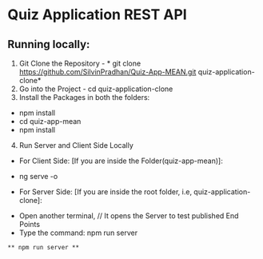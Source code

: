 # Quiz Application REST API

## Running locally:
 1. Git Clone the Repository - * git clone https://github.com/SilvinPradhan/Quiz-App-MEAN.git quiz-application-clone*
 2. Go into the Project - cd quiz-application-clone
 3. Install the Packages in both the folders:
   - npm install
   - cd quiz-app-mean
   - npm install
 4. Run Server and Client Side Locally
   * For Client Side: [If you are inside the Folder(quiz-app-mean)]:
   - ng serve -o 
   * For Server Side: [If you are inside the root folder, i.e, quiz-application-clone]:
   - Open another terminal,
  // It opens the Server to test published End Points
   - Type the command: npm run server
   
    ** npm run server **